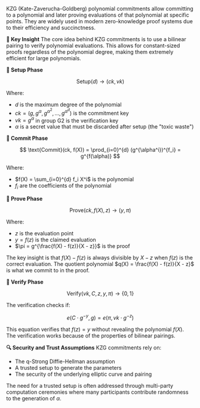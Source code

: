 KZG (Kate-Zaverucha-Goldberg) polynomial commitments allow committing to a polynomial and later proving evaluations of that polynomial at specific points. They are widely used in modern zero-knowledge proof systems due to their efficiency and succinctness.

**🔑 Key Insight**
The core idea behind KZG commitments is to use a bilinear pairing to verify polynomial evaluations. This allows for constant-sized proofs regardless of the polynomial degree, making them extremely efficient for large polynomials.

**🔢 Setup Phase**

$$
\text{Setup}(d) \rightarrow (ck, vk)
$$

Where:

- $d$ is the maximum degree of the polynomial
- $ck = (g, g^{\alpha}, g^{\alpha^2}, \ldots, g^{\alpha^d})$ is the commitment key
- $vk = g^{\alpha}$ in group G2 is the verification key
- $\alpha$ is a secret value that must be discarded after setup (the "toxic waste")

**🔢 Commit Phase**

$$
\text{Commit}(ck, f(X)) = \prod_{i=0}^{d} (g^{\alpha^i})^{f_i} = g^{f(\alpha)}
$$

Where:

- $f(X) = \sum_{i=0}^{d} f_i X^i$ is the polynomial
- $f_i$ are the coefficients of the polynomial

**🔢 Prove Phase**

$$
\text{Prove}(ck, f(X), z) \rightarrow (y, \pi)
$$

Where:

- $z$ is the evaluation point
- $y = f(z)$ is the claimed evaluation
- $\pi = g^{\frac{f(X) - f(z)}{X - z}}$ is the proof

The key insight is that $f(X) - f(z)$ is always divisible by $X - z$ when $f(z)$ is the correct evaluation. The quotient polynomial $q(X) = \frac{f(X) - f(z)}{X - z}$ is what we commit to in the proof.

**🔢 Verify Phase**

$$
\text{Verify}(vk, C, z, y, \pi) \rightarrow \{0, 1\}
$$

The verification checks if:

$$
e(C \cdot g^{-y}, g) = e(\pi, vk \cdot g^{-z})
$$

This equation verifies that $f(z) = y$ without revealing the polynomial $f(X)$. The verification works because of the properties of bilinear pairings.

**🔍 Security and Trust Assumptions**
KZG commitments rely on:

- The q-Strong Diffie-Hellman assumption
- A trusted setup to generate the parameters
- The security of the underlying elliptic curve and pairing

The need for a trusted setup is often addressed through multi-party computation ceremonies where many participants contribute randomness to the generation of $\alpha$.
